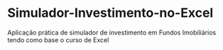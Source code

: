 # Simulador-Investimento-no-Excel
Aplicação prática de simulador de investimento em Fundos Imobiliários tendo como base o curso de Excel
